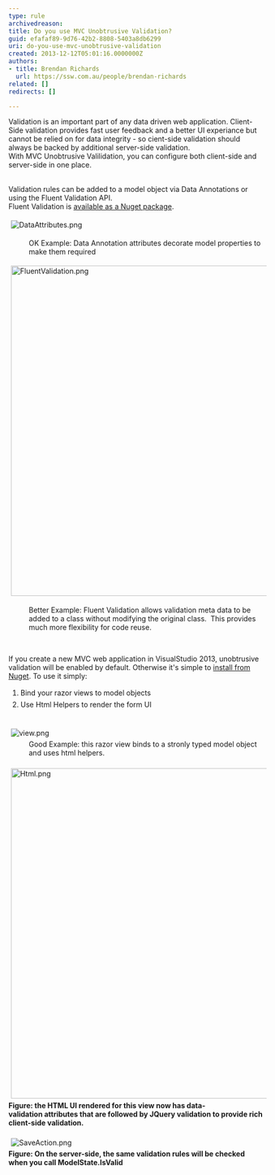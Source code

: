 ```yaml
---
type: rule
archivedreason: 
title: Do you use MVC Unobtrusive Validation?
guid: efafaf89-9d76-42b2-8808-5403a8db6299
uri: do-you-use-mvc-unobtrusive-validation
created: 2013-12-12T05:01:16.0000000Z
authors:
- title: Brendan Richards
  url: https://ssw.com.au/people/brendan-richards
related: []
redirects: []

---
```



Validation is an important part of any data driven web application. Client-Side validation provides fast user feedback and a better UI experiance but cannot be relied on&#160;for data integrity - so cient-side validation should always be backed&#160;by&#160;additional server-side validation.<br>With MVC Unobtrusive Valilidation, you can configure both client-side and server-side in one place.&#160;
<br><excerpt class='endintro'></excerpt><br>
<p>​Validation rules can be added to a model object via Data Annotations or using the Fluent Validation API. <br>Fluent Validation is <a href="http&#58;//www.nuget.org/packages/FluentValidation/">available as a Nuget package</a>.</p><p><img src="/SoftwareDevelopment/RulesToBetterMVC/PublishingImages/DataAttributes.png" alt="DataAttributes.png" style="margin&#58;5px;" /><br></p><dd class="ssw15-rteElement-FigureGood">OK Example&#58; Data Annotation attributes decorate model properties to make them required</dd><p><img src="/SoftwareDevelopment/RulesToBetterMVC/PublishingImages/FluentValidation.png" alt="FluentValidation.png" style="margin&#58;5px;width&#58;650px;" /><br></p><dd class="ssw15-rteElement-FigureGood">Better Example&#58; Fluent Validation allows validation meta data to be added to a class without modifying the&#160;original class.&#160;&#160;This provides much more flexibility for code reuse.</dd><p><br></p><p>If you create a new MVC web application in VisualStudio 2013, unobtrusive validation will be enabled by default. Otherwise it's simple to <a href="http&#58;//www.nuget.org/packages/Microsoft.jQuery.Unobtrusive.Validation/">install from Nuget​</a>.&#160;To use it simply&#58;</p><ol><li><span style="line-height&#58;1.6;">Bind your razor views&#160;to model objects&#160;</span><br></li><li><span style="line-height&#58;1.6;">Use Html Helpers to render the form UI​<br><br></span></li></ol><div><img src="/SoftwareDevelopment/RulesToBetterMVC/PublishingImages/view.png" alt="view.png" style="margin&#58;5px;" /><br></div><dd class="ssw15-rteElement-FigureGood">Good Example&#58; this razor view binds to a stronly typed model object and uses html helpers.</dd><div><br></div><div><img src="/SoftwareDevelopment/RulesToBetterMVC/PublishingImages/Html.png" alt="Html.png" style="margin&#58;5px;width&#58;650px;" /><br><strong>Figure&#58; the HTML UI rendered for this view now has data-validation&#160;attributes that are followed by JQuery validation to provide rich client-side validation.</strong></div><div><br></div><div><img src="/SoftwareDevelopment/RulesToBetterMVC/PublishingImages/SaveAction.png" alt="SaveAction.png" style="margin&#58;5px;" /><br></div><div><strong>Figure&#58; On the server-side, the same validation rules will be checked when you call ModelState.IsValid</strong></div><div><br></div><p><br></p>



